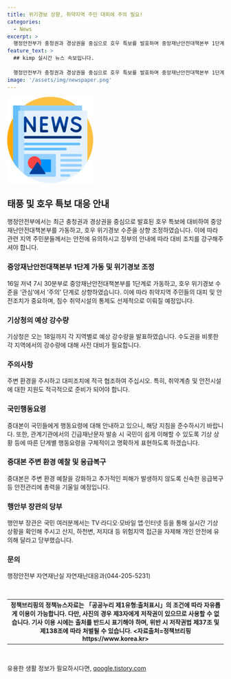 ```yaml
---
title: 위기경보 상향, 취약지역 주민 대피에 주의 필요!
categories:
  - News
excerpt: >
  행정안전부가 충청권과 경상권을 중심으로 호우 특보를 발효하며 중앙재난안전대책본부 1단계를 가동하고, 호우 위기경보 수준을 관심에서 주의 단계로 상향했다. 취약지역 주민대피에 만전을 기하고 침수 취약시설을 선제적으로 통제할 방침이며, 수도권 등에 강한 비가 예상된다. 중대본은 읍면동 공무원 등을 중심으로 인적이 드문 곳까지 예찰을 강화하고, 취약계층에 대한 지원을 강화할 것을 당부했다. 또한 신속한 응급복구와 안전관리에 철저를 기할 것을 강조했다.
feature_text: >
  ## kimp 실시간 뉴스 속보입니다.

  행정안전부가 충청권과 경상권을 중심으로 호우 특보를 발효하며 중앙재난안전대책본부 1단계를 가동하고, 호우 위기경보 수준을 관심에서 주의 단계로 상향했다. 취약지역 주민대피에 만전을 기하고 침수 취약시설을 선제적으로 통제할 방침이며, 수도권 등에 강한 비가 예상된다. 중대본은 읍면동 공무원 등을 중심으로 인적이 드문 곳까지 예찰을 강화하고, 취약계층에 대한 지원을 강화할 것을 당부했다. 또한 신속한 응급복구와 안전관리에 철저를 기할 것을 강조했다.
image: '/assets/img/newspaper.png'
---
```


<p><img src="/assets/img/newspaper.png" alt="kimplant 속보" /></p>

<h2 data-ke-size="size26">태풍 및 호우 특보 대응 안내</h2>

<p data-ke-size="size16">행정안전부에서는 최근 충청권과 경상권을 중심으로 발효된 호우 특보에 대비하여 중앙재난안전대책본부를 가동하고, 호우 위기경보 수준을 상향 조정하였습니다. 이에 따라 관련 지역 주민분들께서는 안전에 유의하시고 정부의 안내에 따라 대비 조치를 강구해주셔야 합니다.</p>

<h3>중앙재난안전대책본부 1단계 가동 및 위기경보 조정</h3>

<p data-ke-size="size16">16일 저녁 7시 30분부로 중앙재난안전대책본부를 1단계로 가동하고, 호우 위기경보 수준을 ‘관심’에서 ‘주의’ 단계로 상향하였습니다. 이에 따라 취약지역 주민들의 대피 및 안전조치가 중요하며, 침수 취약시설의 통제도 선제적으로 이뤄질 예정입니다.</p>

<h3>기상청의 예상 강수량</h3>

<p data-ke-size="size16">기상청은 오는 18일까지 각 지역별로 예상 강수량을 발표하였습니다. 수도권을 비롯한 각 지역에서의 강수량에 대해 사전 대비가 필요합니다.</p>

<h3>주의사항</h3>

<p data-ke-size="size16">주변 환경을 주시하고 대피조치에 적극 협조하여 주십시오. 특히, 취약계층 및 안전시설에 대한 지원도 적극적으로 준비가 되어야 합니다.</p>

<h3>국민행동요령</h3>

<p data-ke-size="size16">중대본이 국민들에게 행동요령에 대해 안내하고 있으니, 해당 지침을 준수하시기 바랍니다. 또한, 관계기관에서의 긴급재난문자 발송 시 국민이 쉽게 이해할 수 있도록 기상 상황 등에 따른 단계별 행동요령을 구체적이고 명확하게 표현하도록 하겠습니다.</p>

<h3>중대본 주변 환경 예찰 및 응급복구</h3>

<p data-ke-size="size16">중대본은 주변 환경 예찰을 강화하고 추가적인 피해가 발생하지 않도록 신속한 응급복구 등 안전관리에 총력을 기울일 예정입니다.</p>

<h3>행안부 장관의 당부</h3>

<p data-ke-size="size16">행안부 장관은 국민 여러분께서는 TV·라디오·모바일 앱·인터넷 등을 통해 실시간 기상 상황을 확인해 주시고 산지, 하천변, 저지대 등 위험지역 접근을 자제해 개인 안전에 유의해 달라고 당부했습니다.</p>

<h3>문의</h3>

<p data-ke-size="size16">행정안전부 자연재난실 자연재난대응과(044-205-5231)</p>

<p data-ke-size="size16">&nbsp;</p>

<table>
    <tbody>
        <tr>
            <td style="text-align: center; height: 17px;"><b>정책브리핑의 정책뉴스자료는 「공공누리 제1유형:출처표시」의 조건에 따라 자유롭게 이용이 가능합니다. 다만, 사진의 경우 제3자에게 저작권이 있으므로 사용할 수 없습니다. 기사 이용 시에는 출처를 반드시 표기해야 하며, 위반 시 저작권법 제37조 및 제138조에 따라 처벌될 수 있습니다. <자료출처=정책브리핑 https://www.korea.kr></b></td>
        </tr>
    </tbody>
</table>

<p data-ke-size="size16">&nbsp;</p>
유용한 생활 정보가 필요하시다면, <a href="https://qoogle.tistory.com" rel="dofollow">qoogle.tistory.com</a>


